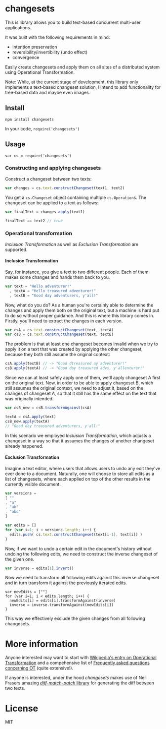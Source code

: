 ﻿# changesets
This is library allows you to build text-based concurrent multi-user applications.

It was built with the following requirements in mind:
* intention preservation
* reversibility/invertibility (undo effect)
* convergence

Easily create changesets and apply them on all sites of a distributed system using Operational Transformation.

Note: While, at the current stage of development, this library only implements a text-based changeset solution, I intend to add functionality for tree-based data and maybe even images.

## Install
`npm install changesets`

In your code, `require('changesets')`

## Usage
```
var cs = require('changesets')
```

### Constructing and applying changesets
Construct a changeset between two texts:
```js
var changes = cs.text.constructChangeset(text1, text2)
```
You get a `cs.Changeset` object containing multiple `cs.Operation`s. The changeset can be applied to a text as follows:
```js
var finalText = changes.apply(text1)

finalText == text2 // true
```

### Operational transformation
*Inclusion Transformation* as well as *Exclusion Transformation* are supported.

#### Inclusion Transformation
Say, for instance, you give a text to two different people. Each of them makes some changes and hands them back to you.
```js
var text = "Hello adventurer!"
  , textA = "Hello treasured adventurer!"
  , textB = "Good day adventurers, y'all!"
```
Now, what do you do? As a human you're certainly able to determine the changes and apply them both on the original text, but a machine is hard put to do so without proper guidance. And this is where this library comes in. Firstly, you'll need to extract the changes in each version.
```js
var csA = cs.text.constructChangeset(text, textA)
var csB = cs.text.constructChangeset(text, textB)
```
The problem is that at least one changeset becomes invalid when we try to apply it on a text that was created by applying the other changeset, because they both still assume the original context:
```js
csA.apply(textB) // -> "Good dtreasured ay adventurer!"
csB.apply(textA) // -> "Good day treasured advs, y'allenturer!"
```
Since we can at least safely apply one of them, we'll apply changeset A first on the original text. Now, in order to be able to apply changeset B, which still assumes the original context, we need to adjust it, based on the changes of changeset A, so that it still has the same effect on the text that was originally intended.
```js
var csB_new = csB.transformAgainst(csA)

textA = csA.apply(text)
csB_new.apply(textA)
// "Good day treasured adventurers, y'all!"
```
In this scenario we employed *Inclusion Transformation*, which adjusts a changeset in a way so that it assumes the changes of another changeset already happened.

#### Exclusion Transformation
Imagine a text editor, where users that allows users to undo any edit they've ever done to a document. Naturally, one will choose to store all edits as a list of changesets, where each applied on top of the other results in the currently visible document.
```js
var versions =
[ ""
, "a"
, "ab"
, "abc"
]

var edits = []
for (var i=1; i < versions.length; i++) {
  edits.push( cs.text.constructChangeset(text[i-1], text[i]) )
}
```
Now, if we want to undo a certain edit in the document's history without undoing the following edits, we need to construct the inverse changeset of the given one.
```js
var inverse = edits[1].invert()
```
Now we need to transform all following edits against this inverse changeset and in turn transform it against the previously iterated edits.
```
var newEdits = [""]
for (var i=1; i < edits.length; i++) {
  newEdits[i] = edits[i].transformAgainst(inverse)
  inverse = inverse.transformAgainst(newEdits[i])
}
```
This way we effectively exclude the given changes from all following changesets.

# More information
Anyone interested may want to start with [Wikipedia's entry on Operational Transformation](https://en.wikipedia.org/wiki/Operational_transformation) and a compehensive list of [Frequently asked questions concerning OT](http://www3.ntu.edu.sg/home/czsun/projects/otfaq) (quite extensive!).

If anyone is interested, under the hood *changesets* makes use of Neil Frasers amazing [*diff-match-patch* library](https://code.google.com/p/google-diff-match-patch/) for generating the diff between two texts.

# License
MIT